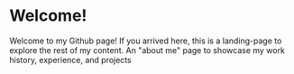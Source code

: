 # Welcome!
Welcome to my Github page!  If you arrived here, this is a landing-page to explore the rest of my content. An "about me" page to showcase my work history, experience, and projects
